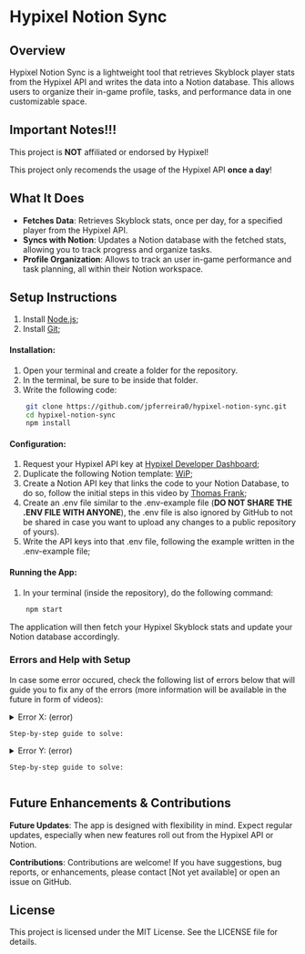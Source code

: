 # Hypixel Notion Sync

## Overview

Hypixel Notion Sync is a lightweight tool that retrieves Skyblock player stats from the Hypixel API and writes the data into a Notion database. This allows users to organize their in-game profile, tasks, and performance data in one customizable space.

## Important Notes!!!

This project is **NOT** affiliated or endorsed by Hypixel!

This project only recomends the usage of the Hypixel API **once a day**!

## What It Does

- **Fetches Data**: Retrieves Skyblock stats, once per day, for a specified player from the Hypixel API.
- **Syncs with Notion**: Updates a Notion database with the fetched stats, allowing you to track progress and organize tasks.
- **Profile Organization**: Allows to track an user in-game performance and task planning, all within their Notion workspace.

## Setup Instructions

1. Install [Node.js](https://nodejs.org/en/download);
2. Install [Git](https://git-scm.com/downloads); 
#### Installation:

1. Open your terminal and create a folder for the repository.
2. In the terminal, be sure to be inside that folder.
3. Write the following code:

```bash
    git clone https://github.com/jpferreira0/hypixel-notion-sync.git
    cd hypixel-notion-sync
    npm install
```
#### Configuration:

1. Request your Hypixel API key at [Hypixel Developer Dashboard](https://developer.hypixel.net/);
2. Duplicate the following Notion template: [WiP](https://www.notion.com/);
3. Create a Notion API key that links the code to your Notion Database, to do so, follow the initial steps in this video by [Thomas Frank](https://www.youtube.com/watch?v=ec5m6t77eYM&t);
4. Create an .env file similar to the .env-example file (**DO NOT SHARE THE .ENV FILE WITH ANYONE**), the .env file is also ignored by GitHub to not be shared in case you want to upload any changes to a public repository of yours).
5. Write the API keys into that .env file, following the example written in the .env-example file;

#### Running the App:

1. In your terminal (inside the repository), do the following command:

```bash
    npm start
```

The application will then fetch your Hypixel Skyblock stats and update your Notion database accordingly.

### Errors and Help with Setup

In case some error occured, check the following list of errors below that will guide you to fix any of the errors (more information will be available in the future in form of videos):


<details>
    <summary>Error X: (error)
    
    Step-by-step guide to solve:
</details>

<details>
    <summary>Error Y: (error)
    
    Step-by-step guide to solve:
</details>

## Future Enhancements & Contributions

**Future Updates**: The app is designed with flexibility in mind. Expect regular updates, especially when new features roll out from the Hypixel API or Notion.

**Contributions**: Contributions are welcome! If you have suggestions, bug reports, or enhancements, please contact [Not yet available] or open an issue on GitHub.


## License

This project is licensed under the MIT License. See the LICENSE file for details.